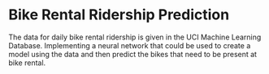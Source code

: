 # Bike Rental Ridership Prediction

The data for daily bike rental ridership is given in the UCI Machine Learning Database. Implementing a neural network that could be used to create a model using the data and then predict the bikes that need to be present at bike rental.
